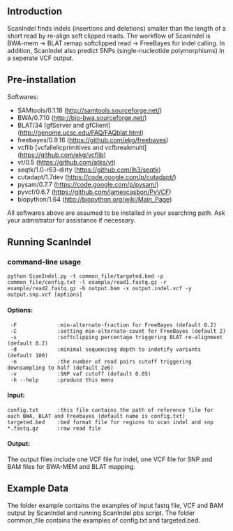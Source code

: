 Introduction
------------
ScanIndel finds indels (insertions and deletions) smaller than the length of a short read by re-align soft clipped reads. The workflow of ScanIndel is BWA-mem -> BLAT remap softclipped read -> FreeBayes for indel calling. In addition, ScanIndel also predict SNPs (single-nucleotide polymorphisms) in a seperate VCF output.

Pre-installation
----------------
Softwares:
* SAMtools/0.1.18 (http://samtools.sourceforge.net/)
* BWA/0.7.10 (http://bio-bwa.sourceforge.net/) 
* BLAT/34 [gfServer and gfClient] (http://genome.ucsc.edu/FAQ/FAQblat.html)
* freebayes/0.9.16 (https://github.com/ekg/freebayes)
* vcflib [vcfallelicprimitives and vcfbreakmulti] (https://github.com/ekg/vcflib) 
* vt/0.5 (https://github.com/atks/vt)
* seqtk/1.0-r63-dirty (https://github.com/lh3/seqtk)
* cutadapt/1.7dev (https://code.google.com/p/cutadapt/)
* pysam/0.7.7 (https://code.google.com/p/pysam/)
* pyvcf/0.6.7 (https://github.com/jamescasbon/PyVCF)
* biopython/1.64 (http://biopython.org/wiki/Main_Page)



All softwares above are assumed to be installed in your searching path. Ask your admistrator for assistance if necessary. 

Running ScanIndel
-----------------
### command-line usage
	python ScanIndel.py -t common_file/targeted.bed -p common_file/config.txt -l example/read1.fastq.gz -r example/read2.fastq.gz -b output.bam -x output.indel.vcf -y output.snp.vcf [options]
#### Options:
	 -F				:min-alternate-fraction for FreeBayes (default 0.2)
	 -C				:setting min-alternate-count for FreeBayes (default 2)
	 -s  			:softclipping percentage triggering BLAT re-alignment (default 0.2)
	 -d  			:minimal sequencing depth to indetify variants (default 100)
	 -n  			:the number of read pairs cutoff triggering downsampling to half (default 2e6)
	 -v				:SNP vaf cutoff (default 0.05)
	 -h --help 		:produce this menu
#### Input:
	config.txt    	:this file contains the path of reference file for each BWA, BLAT and Freebayes (default name is config.txt)
	targeted.bed	:bed format file for regions to scan indel and snp
	*.fastq.gz		:raw read file
#### Output:
The output files include one VCF file for indel, one VCF file for SNP and BAM files for BWA-MEM and BLAT mapping.

Example Data
------------
The folder example contains the examples of input fastq file, VCF and BAM output by ScanIndel and running ScanIndel pbs script.
The folder common_file contains the examples of config.txt and targeted.bed.
